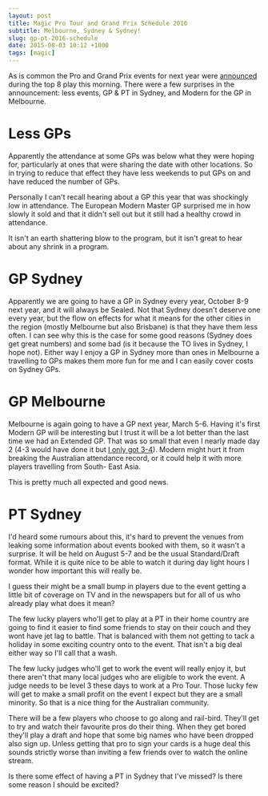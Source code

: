 ```yaml
---
layout: post
title: Magic Pro Tour and Grand Prix Schedule 2016
subtitle: Melbourne, Sydney & Sydney!
slug: gp-pt-2016-schedule
date: 2015-08-03 10:12 +1000
tags: [magic]
---
```


As is common the Pro and Grand Prix events for next year were [announced][1] 
during the top 8 play this morning. There were a few surprises in the 
announcement: less events, GP & PT in Sydney, and Modern for the GP in 
Melbourne.

# Less GPs

Apparently the attendance at some GPs was below what they were hoping for,
particularly at ones that were sharing the date with other locations. So in
trying to reduce that effect they have less weekends to put GPs on and have
reduced the number of GPs.

Personally I can't recall hearing about a GP this year that was shockingly low
in attendance. The European Modern Master GP surprised me in how slowly it sold
and that it didn't sell out but it still had a healthy crowd in attendance.

It isn't an earth shattering blow to the program, but it isn't great to hear 
about any shrink in a program.

# GP Sydney

Apparently we are going to have a GP in Sydney every year, October 8-9 next year,
and it will always be Sealed. Not that Sydney doesn't deserve one every year, but
the flow on effects for what it means for the other cities in the region (mostly 
Melbourne but also Brisbane) is that they have them less often. I can see why this
is the case for some good reasons (Sydney does get great numbers) and some bad (is
it because the TO lives in Sydney, I hope not). Either way I enjoy a GP in Sydney
more than ones in Melbourne a travelling to GPs makes them more fun for me and I 
can easily cover costs on Sydney GPs.

# GP Melbourne

Melbourne is again going to have a GP next year, March 5-6. Having it's first Modern GP will
be interesting but I trust it will be a lot better than the last time we had an
Extended GP. That was so small that even I nearly made day 2 (4-3 would have done
it but [I only got 3-4][2]). Modern might hurt it from breaking the Australian 
attendance record, or it could help it with more players travelling from South-
East Asia.

This is pretty much all expected and good news.

# PT Sydney

I'd heard some rumours about this, it's hard to prevent the venues from leaking 
some information about events booked with them, so it wasn't a surprise. It will 
be held on August 5-7 and be the usual Standard/Draft format. While it is quite 
nice to be able to watch it during day light hours I wonder how important this
will really be. 

I guess their might be a small bump in players due to the event getting a little 
bit of coverage on TV and in the newspapers but for all of us who already play
what does it mean?

The few lucky players who'll get to play at a PT in their home country are going 
to find it easier to find some friends to stay on their couch and they wont have
jet lag to battle. That is balanced with them not getting to tack a holiday in 
some  exciting country onto to the event. That isn't a big deal either way so I'll
call that a wash.

The few lucky judges who'll get to work the event will really enjoy it, but there
aren't that many local judges who are eligible to work the event. A judge needs to
be level 3 these days to work at a Pro Tour. Those lucky few will get to make a 
small profit on the event I expect but they are a small minority. So that is a
nice thing for the Australian community.

There will be a few players who choose to go along and rail-bird. They'll get to try 
and watch their favourite pros do their thing. When they get bored they'll play a
draft and hope that some big names who have been dropped also sign up. Unless getting 
that pro to sign your cards is a huge deal this sounds strictly worse than inviting a
few friends over to watch the online stream.

Is there some effect of having a PT in Sydney that I've missed? Is there some reason
I should be excited?


[1]: http://magic.wizards.com/PTOriginsOPAnnouncement
[2]: /2005-11-07-gp-melbourne-mini-report/
